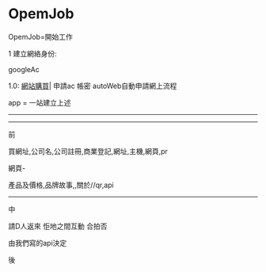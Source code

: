 # OpemJob

OpemJob=開始工作


1 建立網絡身份:


googleAc

1.0: [網站購買](https://ifastnet.com/)|
      申請ac 帳密 autoWeb自動申請網上流程

app = 一站建立上述








----










---


前

買網址,公司名,公司註冊,商業登記,網址,主機,網頁,pr

網頁-

產品及價格,品牌故事,,關於//qr,api

---

中

請D人返來 怇地之間互動 合拍否

由我們寫的api決定

後
